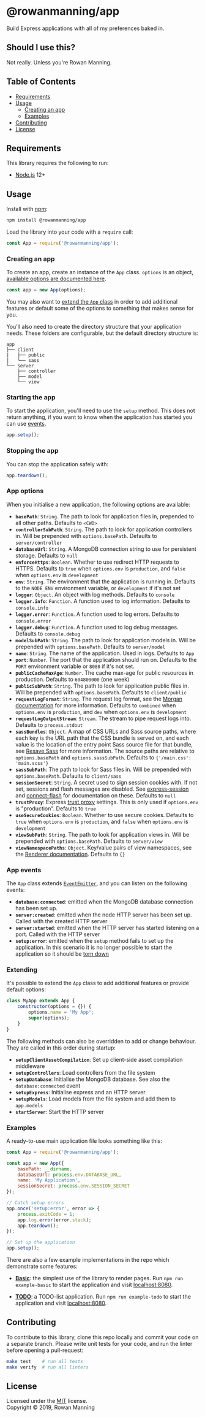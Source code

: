 
# @rowanmanning/app

Build Express applications with all of my preferences baked in.

## Should I use this?

Not really. Unless you're Rowan Manning.


## Table of Contents

  * [Requirements](#requirements)
  * [Usage](#usage)
    * [Creating an app](#creating-an-app)
    * [Examples](#examples)
  * [Contributing](#contributing)
  * [License](#license)


## Requirements

This library requires the following to run:

  * [Node.js](https://nodejs.org/) 12+


## Usage

Install with [npm](https://www.npmjs.com/):

```sh
npm install @rowanmanning/app
```

Load the library into your code with a `require` call:

```js
const App = require('@rowanmanning/app');
```

### Creating an app

To create an app, create an instance of the `App` class. `options` is an object, [available options are documented here](#app-options).

```js
const app = new App(options);
```

You may also want to [extend the `App` class](#extending) in order to add additional features or default some of the options to something that makes sense for you.

You'll also need to create the directory structure that your application needs. These folders are configurable, but the default directory structure is:

```
app
├── client
|   ├── public
|   └── sass
└── server
    ├── controller
    ├── model
    └── view
```

### Starting the app

To start the application, you'll need to use the `setup` method. This does not return anything, if you want to know when the application has started you can use [events](#app-events).

```js
app.setup();
```

### Stopping the app

You can stop the application safely with:

```js
app.teardown();
```

### App options

When you initialise a new application, the following options are available:

  - **`basePath`**: `String`. The path to look for application files in, prepended to all other paths. Defaults to `<CWD>`
  - **`controllerSubPath`**: `String`. The path to look for application controllers in. Will be prepended with `options.basePath`. Defaults to `server/controller`
  - **`databaseUrl`**: `String`. A MongoDB connection string to use for persistent storage. Defaults to `null`
  - **`enforceHttps`**: `Boolean`. Whether to use redirect HTTP requests to HTTPS. Defaults to `true` when `options.env` is `production`, and `false` when `options.env` is `development`
  - **`env`**: `String`. The environment that the application is running in. Defaults to the `NODE_ENV` environment variable, or `development` if it's not set
  - **`logger`**: `Object`. An object with log methods. Defaults to `console`
  - **`logger.info`**: `Function`. A function used to log information. Defaults to `console.info`
  - **`logger.error`**: `Function`. A function used to log errors. Defaults to `console.error`
  - **`logger.debug`**: `Function`. A function used to log debug messages. Defaults to `console.debug`
  - **`modelSubPath`**: `String`. The path to look for application models in. Will be prepended with `options.basePath`. Defaults to `server/model`
  - **`name`**: `String`. The name of the application. Used in logs. Defaults to `App`
  - **`port`**: `Number`. The port that the application should run on. Defaults to the `PORT` environment variable or `8080` if it's not set.
  - **`publicCacheMaxAge`**: `Number`. The cache max-age for public resources in production. Defaults to `604800000` (one week)
  - **`publicSubPath`**: `String`. The path to look for application public files in. Will be prepended with `options.basePath`. Defaults to `client/public`
  - **`requestLogFormat`**: `String`. The request log format, see the [Morgan documentation](https://github.com/expressjs/morgan) for more information. Defaults to `combined` when `options.env` is `production`, and `dev` when `options.env` is `development`
  - **`requestLogOutputStream`**: `Stream`. The stream to pipe request logs into. Defaults to `process.stdout`
  - **`sassBundles`**: `Object`. A map of CSS URLs and Sass source paths, where each key is the URL path that the CSS bundle is served on, and each value is the location of the entry point Sass source file for that bundle, see [Resave Sass](https://github.com/rowanmanning/resave-sass) for more information. The source paths are relative to `options.basePath` and `options.sassSubPath`. Defaults to `{'/main.css': 'main.scss'}`
  - **`sassSubPath`**: The path to look for Sass files in. Will be prepended with `options.basePath`. Defaults to `client/sass`
  - **`sessionSecret`**: `String`. A secret used to sign session cookies with. If not set, sessions and flash messages are disabled. See [express-session](https://github.com/expressjs/session) and [connect-flash](https://github.com/jaredhanson/connect-flash) for documentation on these. Defaults to `null`
  - **`trustProxy`**: Express [trust proxy](http://expressjs.com/en/api.html#trust.proxy.options.table) settings. This is only used if `options.env` is "production". Defaults to `true`
  - **`useSecureCookies`**: `Boolean`. Whether to use secure cookies. Defaults to `true` when `options.env` is `production`, and `false` when `options.env` is `development`
  - **`viewSubPath`**: `String`. The path to look for application views in. Will be prepended with `options.basePath`. Defaults to `server/view`
  - **`viewNamespacePaths`**: `Object`. Key/value pairs of view namespaces, see the [Renderer documentation](https://github.com/rowanmanning/renderer#namespaces). Defaults to `{}`

### App events

The `App` class extends [`EventEmitter`](https://nodejs.org/api/events.html), and you can listen on the following events:

  - **`database:connected`**: emitted when the MongoDB database connection has been set up.
  - **`server:created`**: emitted when the node HTTP server has been set up. Called with the created HTTP server
  - **`server:started`**: emitted when the HTTP server has started listening on a port. Called with the HTTP server
  - **`setup:error`**: emitted when the `setup` method fails to set up the application. In this scenario it is no longer possible to start the application so it should be [torn down](#stopping-the-app)

### Extending

It's possible to extend the `App` class to add additional features or provide default options:

```js
class MyApp extends App {
    constructor(options = {}) {
        options.name = 'My App';
        super(options);
    }
}
```

The following methods can also be overridden to add or change behaviour. They are called in this order during startup:

  - **`setupClientAssetCompilation`**: Set up client-side asset compilation middleware
  - **`setupControllers`**: Load controllers from the file system
  - **`setupDatabase`**: Initialise the MongoDB database. See also the `database:connected` event
  - **`setupExpress`**: Initialise express and an HTTP server
  - **`setupModels`**: Load models from the file system and add them to `app.models`
  - **`startServer`**: Start the HTTP server


### Examples

A ready-to-use main application file looks something like this:

```js
const App = require('@rowanmanning/app');

const app = new App({
    basePath: __dirname,
    databaseUrl: process.env.DATABASE_URL,
    name: 'My Application',
    sessionSecret: process.env.SESSION_SECRET
});

// Catch setup errors
app.once('setup:error', error => {
    process.exitCode = 1;
    app.log.error(error.stack);
    app.teardown();
});

// Set up the application
app.setup();
```

There are also a few example implementations in the repo which demonstrate some features:

  - **[Basic](example/basic)**: the simplest use of the library to render pages. Run `npm run example-basic` to start the application and visit [localhost:8080](http://localhost:8080/).

  - **[TODO](example/todo)**: a TODO-list application. Run `npm run example-todo` to start the application and visit [localhost:8080](http://localhost:8080/).


## Contributing

To contribute to this library, clone this repo locally and commit your code on a separate branch. Please write unit tests for your code, and run the linter before opening a pull-request:

```sh
make test    # run all tests
make verify  # run all linters
```


## License

Licensed under the [MIT](LICENSE) license.<br/>
Copyright &copy; 2019, Rowan Manning
